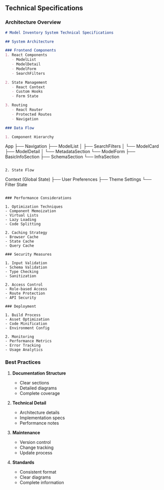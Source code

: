 ## Technical Specifications

### Architecture Overview

```markdown
# Model Inventory System Technical Specifications

## System Architecture

### Frontend Components
1. React Components
   - ModelList
   - ModelDetail
   - ModelForm
   - SearchFilters

2. State Management
   - React Context
   - Custom Hooks
   - Form State

3. Routing
   - React Router
   - Protected Routes
   - Navigation

### Data Flow

1. Component Hierarchy
   ```
   App
   ├── Navigation
   ├── ModelList
   │   ├── SearchFilters
   │   └── ModelCard
   ├── ModelDetail
   │   └── MetadataSection
   └── ModelForm
       ├── BasicInfoSection
       ├── SchemaSection
       └── InfraSection
   ```

2. State Flow
   ```
   Context (Global State)
   ├── User Preferences
   ├── Theme Settings
   └── Filter State
   ```

### Performance Considerations

1. Optimization Techniques
   - Component Memoization
   - Virtual Lists
   - Lazy Loading
   - Code Splitting

2. Caching Strategy
   - Browser Cache
   - State Cache
   - Query Cache

### Security Measures

1. Input Validation
   - Schema Validation
   - Type Checking
   - Sanitization

2. Access Control
   - Role-based Access
   - Route Protection
   - API Security

### Deployment

1. Build Process
   - Asset Optimization
   - Code Minification
   - Environment Config

2. Monitoring
   - Performance Metrics
   - Error Tracking
   - Usage Analytics
```

### Best Practices

1. **Documentation Structure**
   - Clear sections
   - Detailed diagrams
   - Complete coverage

2. **Technical Detail**
   - Architecture details
   - Implementation specs
   - Performance notes

3. **Maintenance**
   - Version control
   - Change tracking
   - Update process

4. **Standards**
   - Consistent format
   - Clear diagrams
   - Complete information